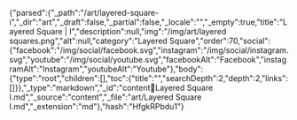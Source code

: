 {"parsed":{"_path":"/art/layered-square-i","_dir":"art","_draft":false,"_partial":false,"_locale":"","_empty":true,"title":"Layered Square | I","description":null,"img":"/img/art/layered squares.png","alt":null,"category":"Layered Square","order":70,"social":{"facebook":"/img/social/facebook.svg","instagram":"/img/social/instagram.svg","youtube":"/img/social/youtube.svg","facebookAlt":"Facebook","instagramAlt":"Instagram","youtubeAlt":"Youtube"},"body":{"type":"root","children":[],"toc":{"title":"","searchDepth":2,"depth":2,"links":[]}},"_type":"markdown","_id":"content:art:Layered Square I.md","_source":"content","_file":"art/Layered Square I.md","_extension":"md"},"hash":"HfgkRPbdu1"}